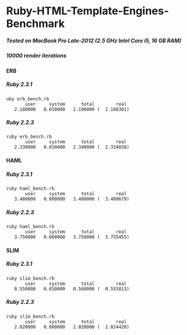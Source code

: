 # Ruby-HTML-Template-Engines-Benchmark  

##### Tested on MacBook Pro Late-2012 (2.5 GHz Intel Core i5, 16 GB RAM)  
##### 10000 render iterations  


#### ERB  

##### Ruby 2.3.1  

```
uby erb_bench.rb
       user     system      total        real
   2.180000   0.010000   2.190000 (  2.188301)
```

##### Ruby 2.2.3  

```
ruby erb_bench.rb
       user     system      total        real
   2.330000   0.010000   2.340000 (  2.334038)
```


#### HAML  

##### Ruby 2.3.1 

```
ruby haml_bench.rb
       user     system      total        real
   3.480000   0.000000   3.480000 (  3.488679)
```

##### Ruby 2.2.3  

```
ruby haml_bench.rb
       user     system      total        real
   3.750000   0.000000   3.750000 (  3.755455)
```


#### SLIM  

##### Ruby 2.3.1 

```
ruby slim_bench.rb
       user     system      total        real
   0.550000   0.010000   0.560000 (  0.555813)
```

##### Ruby 2.2.3  

```
ruby slim_bench.rb
       user     system      total        real
   2.020000   0.000000   2.020000 (  2.024420)
```
